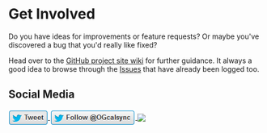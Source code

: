 # Get Involved
Do you have ideas for improvements or feature requests? Or maybe you've discovered a bug that you'd really like fixed?

Head over to the <a href="https://github.com/phw198/OutlookGoogleCalendarSync/wiki/Reporting-Problems" onClick="handleClickEvent('outbound', 'Project Wiki');">GitHub project site wiki</a> for further guidance. It always a good idea to browse through the <a href="https://github.com/phw198/OutlookGoogleCalendarSync/issues" onClick="handleClickEvent('outbound', 'Project Issues');">Issues</a> that have already been logged too.

## Social Media
<a href="https://twitter.com/intent/tweet?original_referer=https%3A%2F%2Fabout.twitter.com%2Fresources%2Fbuttons&text=I%20just%20found%20this%20amazing%20free%20tool%20to%20sync%20Outlook%20and%20Google%20calendars&tw_p=tweetbutton&url=http%3A%2F%2Fbit.ly%2FOGcalsync&via=OGcalsync">
  <img src="https://github.com/phw198/OutlookGoogleCalendarSync/raw/master/docs/images/home_tweet.png" align="center">
</a>

<a href="http://www.twitter.com/OGcalsync">
  <img src="https://github.com/phw198/OutlookGoogleCalendarSync/raw/master/docs/images/home_twitter_follow.png" align="center">
</a>

<a href="https://plus.google.com/communities/114412828247015553563">
  <img src="https://github.com/phw198/OutlookGoogleCalendarSync/raw/master/docs/images/home_google_community.png" align="center">
</a>
